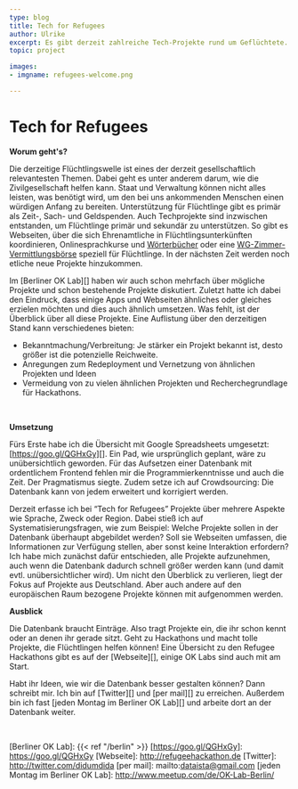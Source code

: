 ```yaml
---
type: blog
title: Tech for Refugees
author: Ulrike
excerpt: Es gibt derzeit zahlreiche Tech-Projekte rund um Geflüchtete. Ulrike aus dem OK Lab Berlin hat angefangen, eine Übersicht zu erstellen, um die Vernetzung der Initiativen zu fördern und vorhandene Projekte besser auffindbar zu machen. Hier erklärt sie, wie sie das macht und wie ihr mithelfen könnt
topic: project

images:
- imgname: refugees-welcome.png

---
```


# Tech for Refugees

<b>Worum geht's?</b>

Die derzeitige Flüchtlingswelle ist eines der derzeit gesellschaftlich relevantesten Themen. Dabei geht es unter anderem darum, wie die Zivilgesellschaft helfen kann. Staat und Verwaltung können nicht alles leisten, was benötigt wird, um den bei uns ankommenden Menschen einen würdigen Anfang zu bereiten. Unterstützung für Flüchtlinge gibt es primär als Zeit-, Sach- und Geldspenden. Auch Techprojekte sind inzwischen entstanden, um Flüchtlinge primär und sekundär zu unterstützen. So gibt es Webseiten, über die sich Ehrenamtliche in Flüchtlingsunterkünften koordinieren, Onlinesprachkurse und [Wörterbücher][] oder eine [WG-Zimmer-Vermittlungsbörse][] speziell für Flüchtlinge. In der nächsten Zeit werden noch etliche neue Projekte hinzukommen.

Im [Berliner OK Lab][] haben wir auch schon mehrfach über mögliche Projekte und schon bestehende Projekte diskutiert. Zuletzt hatte ich dabei den Eindruck, dass einige Apps und Webseiten ähnliches oder gleiches erzielen möchten und dies auch ähnlich umsetzen. Was fehlt, ist der Überblick über all diese Projekte. Eine Auflistung über den derzeitigen Stand kann verschiedenes bieten:

* Bekanntmachung/Verbreitung: Je stärker ein Projekt bekannt ist, desto größer ist die potenzielle Reichweite.
* Anregungen zum Redeployment und Vernetzung von ähnlichen Projekten und Ideen
* Vermeidung von zu vielen ähnlichen Projekten und Recherchegrundlage für Hackathons.

<br>

<b>Umsetzung</b>

Fürs Erste habe ich die Übersicht mit Google Spreadsheets umgesetzt: [https://goo.gl/QGHxGy][]. Ein Pad, wie ursprünglich geplant, wäre zu unübersichtlich geworden. Für das Aufsetzen einer Datenbank mit ordentlichem Frontend fehlen mir die Programmierkenntnisse und auch die Zeit. Der Pragmatismus siegte. Zudem setze ich auf Crowdsourcing: Die Datenbank kann von jedem erweitert und korrigiert werden.

Derzeit erfasse ich bei “Tech for Refugees” Projekte über mehrere Aspekte wie Sprache, Zweck oder Region. Dabei stieß ich auf Systematisierungsfragen, wie zum Beispiel: Welche Projekte sollen in der Datenbank überhaupt abgebildet werden? Soll sie Webseiten umfassen, die Informationen zur Verfügung stellen, aber sonst keine Interaktion erfordern? Ich habe mich zunächst dafür entschieden, alle Projekte aufzunehmen, auch wenn die Datenbank dadurch schnell größer werden kann (und damit evtl. unübersichtlicher wird). Um nicht den Überblick zu verlieren, liegt der Fokus auf Projekte aus Deutschland. Aber auch andere auf den europäischen Raum bezogene Projekte können mit aufgenommen werden. <br>


<b>Ausblick</b>

Die Datenbank braucht Einträge. Also tragt Projekte ein, die ihr schon kennt oder an denen ihr gerade sitzt. Geht zu Hackathons und macht tolle Projekte, die Flüchtlingen helfen können! Eine Übersicht zu den Refugee Hackathons gibt es auf der [Webseite][], einige OK Labs sind auch mit am Start.

Habt ihr Ideen, wie wir die Datenbank besser gestalten können? Dann schreibt mir. Ich bin auf [Twitter][] und [per mail][] zu erreichen. Außerdem bin ich fast [jeden Montag im Berliner OK Lab][] und arbeite dort an der Datenbank weiter.

<br>

[Wörterbücher]: http://www.refugeephrasebook.de
[WG-Zimmer-Vermittlungsbörse]: http://www.fluechtlinge-willkommen.de
[Berliner OK Lab]: {{< ref "/berlin" >}}
[https://goo.gl/QGHxGy]: https://goo.gl/QGHxGy
[Webseite]: http://refugeehackathon.de
[Twitter]: http://twitter.com/didumdida
[per mail]: mailto:dataista@gmail.com
[jeden Montag im Berliner OK Lab]: http://www.meetup.com/de/OK-Lab-Berlin/
